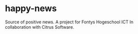 # happy-news
Source of positive news. A project for Fontys Hogeschool ICT
In collaboration with Citrus Software.